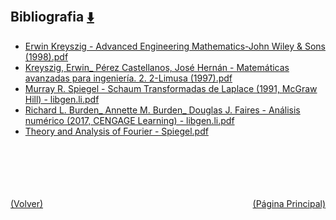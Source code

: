 
<html>
<body>
<h2>Bibliografia <a href="https://downgit.github.io/#/home?url=https://github.com/Apuntes-FIUBA/Apuntes-Electronica/tree/main/95 - Computación/9504 - Analisis Numerico I/Comision Schwarz-Sosa/Bibliografia" style="font-size:20px">  ⬇️ </a></h2>
<ul>
    <li><a href="Erwin Kreyszig - Advanced Engineering Mathematics-John Wiley & Sons (1998).pdf">Erwin Kreyszig - Advanced Engineering Mathematics-John Wiley & Sons (1998).pdf</a></li>
    <li><a href="Kreyszig, Erwin_ Pérez Castellanos, José Hernán - Matemáticas avanzadas para ingeniería. 2. 2-Limusa (1997).pdf">Kreyszig, Erwin_ Pérez Castellanos, José Hernán - Matemáticas avanzadas para ingeniería. 2. 2-Limusa (1997).pdf</a></li>
    <li><a href="Murray R. Spiegel - Schaum Transformadas de Laplace (1991, McGraw Hill) - libgen.li.pdf">Murray R. Spiegel - Schaum Transformadas de Laplace (1991, McGraw Hill) - libgen.li.pdf</a></li>
    <li><a href="Richard L. Burden_ Annette M. Burden_ Douglas J. Faires - Análisis numérico (2017, CENGAGE Learning) - libgen.li.pdf">Richard L. Burden_ Annette M. Burden_ Douglas J. Faires - Análisis numérico (2017, CENGAGE Learning) - libgen.li.pdf</a></li>
    <li><a href="Theory and Analysis of Fourier - Spiegel.pdf">Theory and Analysis of Fourier - Spiegel.pdf</a></li>
</ul>
</body>
</html>






<br><br><br><br><br><a href="../" style="float: left">(Volver)</a> <a href="https://apuntes-fiuba.github.io/Apuntes-Electronica" style="float: right">(Página Principal)</a>
